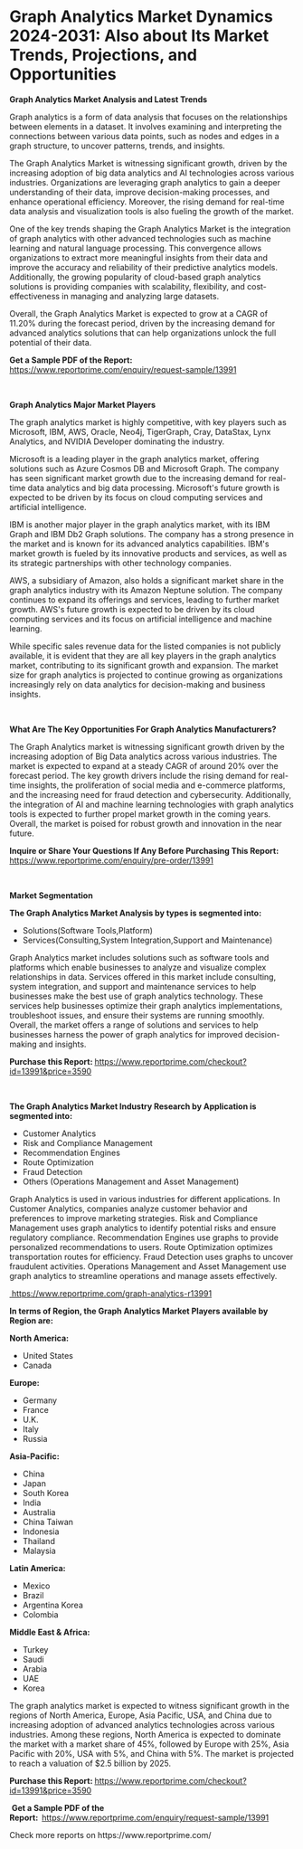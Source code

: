 <p><h1>Graph Analytics Market Dynamics 2024-2031: Also about Its Market Trends, Projections, and Opportunities</h1></p><p><strong>Graph Analytics Market Analysis and Latest Trends</strong></p>
<p><p>Graph analytics is a form of data analysis that focuses on the relationships between elements in a dataset. It involves examining and interpreting the connections between various data points, such as nodes and edges in a graph structure, to uncover patterns, trends, and insights.</p><p>The Graph Analytics Market is witnessing significant growth, driven by the increasing adoption of big data analytics and AI technologies across various industries. Organizations are leveraging graph analytics to gain a deeper understanding of their data, improve decision-making processes, and enhance operational efficiency. Moreover, the rising demand for real-time data analysis and visualization tools is also fueling the growth of the market.</p><p>One of the key trends shaping the Graph Analytics Market is the integration of graph analytics with other advanced technologies such as machine learning and natural language processing. This convergence allows organizations to extract more meaningful insights from their data and improve the accuracy and reliability of their predictive analytics models. Additionally, the growing popularity of cloud-based graph analytics solutions is providing companies with scalability, flexibility, and cost-effectiveness in managing and analyzing large datasets.</p><p>Overall, the Graph Analytics Market is expected to grow at a CAGR of 11.20% during the forecast period, driven by the increasing demand for advanced analytics solutions that can help organizations unlock the full potential of their data.</p></p>
<p><strong>Get a Sample PDF of the Report:&nbsp;</strong> <a href="https://www.reportprime.com/enquiry/request-sample/13991">https://www.reportprime.com/enquiry/request-sample/13991</a></p>
<p>&nbsp;</p>
<p><strong>Graph Analytics Major Market Players</strong></p>
<p><p>The graph analytics market is highly competitive, with key players such as Microsoft, IBM, AWS, Oracle, Neo4j, TigerGraph, Cray, DataStax, Lynx Analytics, and NVIDIA Developer dominating the industry. </p><p>Microsoft is a leading player in the graph analytics market, offering solutions such as Azure Cosmos DB and Microsoft Graph. The company has seen significant market growth due to the increasing demand for real-time data analytics and big data processing. Microsoft's future growth is expected to be driven by its focus on cloud computing services and artificial intelligence.</p><p>IBM is another major player in the graph analytics market, with its IBM Graph and IBM Db2 Graph solutions. The company has a strong presence in the market and is known for its advanced analytics capabilities. IBM's market growth is fueled by its innovative products and services, as well as its strategic partnerships with other technology companies.</p><p>AWS, a subsidiary of Amazon, also holds a significant market share in the graph analytics industry with its Amazon Neptune solution. The company continues to expand its offerings and services, leading to further market growth. AWS's future growth is expected to be driven by its cloud computing services and its focus on artificial intelligence and machine learning.</p><p>While specific sales revenue data for the listed companies is not publicly available, it is evident that they are all key players in the graph analytics market, contributing to its significant growth and expansion. The market size for graph analytics is projected to continue growing as organizations increasingly rely on data analytics for decision-making and business insights.</p></p>
<p>&nbsp;</p>
<p><strong>What Are The Key Opportunities For Graph Analytics Manufacturers?</strong></p>
<p><p>The Graph Analytics market is witnessing significant growth driven by the increasing adoption of Big Data analytics across various industries. The market is expected to expand at a steady CAGR of around 20% over the forecast period. The key growth drivers include the rising demand for real-time insights, the proliferation of social media and e-commerce platforms, and the increasing need for fraud detection and cybersecurity. Additionally, the integration of AI and machine learning technologies with graph analytics tools is expected to further propel market growth in the coming years. Overall, the market is poised for robust growth and innovation in the near future.</p></p>
<p><strong>Inquire or Share Your Questions If Any Before Purchasing This Report:</strong> <a href="https://www.reportprime.com/enquiry/pre-order/13991">https://www.reportprime.com/enquiry/pre-order/13991</a></p>
<p>&nbsp;</p>
<p><strong>Market Segmentation</strong></p>
<p><strong>The Graph Analytics Market Analysis by types is segmented into:</strong></p>
<p><ul><li>Solutions(Software Tools,Platform)</li><li>Services(Consulting,System Integration,Support and Maintenance)</li></ul></p>
<p><p>Graph Analytics market includes solutions such as software tools and platforms which enable businesses to analyze and visualize complex relationships in data. Services offered in this market include consulting, system integration, and support and maintenance services to help businesses make the best use of graph analytics technology. These services help businesses optimize their graph analytics implementations, troubleshoot issues, and ensure their systems are running smoothly. Overall, the market offers a range of solutions and services to help businesses harness the power of graph analytics for improved decision-making and insights.</p></p>
<p><strong>Purchase this Report:&nbsp;</strong><a href="https://www.reportprime.com/checkout?id=13991&price=3590">https://www.reportprime.com/checkout?id=13991&price=3590</a></p>
<p>&nbsp;</p>
<p><strong>The Graph Analytics Market Industry Research by Application is segmented into:</strong></p>
<p><ul><li>Customer Analytics</li><li>Risk and Compliance Management</li><li>Recommendation Engines</li><li>Route Optimization</li><li>Fraud Detection</li><li>Others (Operations Management and Asset Management)</li></ul></p>
<p><p>Graph Analytics is used in various industries for different applications. In Customer Analytics, companies analyze customer behavior and preferences to improve marketing strategies. Risk and Compliance Management uses graph analytics to identify potential risks and ensure regulatory compliance. Recommendation Engines use graphs to provide personalized recommendations to users. Route Optimization optimizes transportation routes for efficiency. Fraud Detection uses graphs to uncover fraudulent activities. Operations Management and Asset Management use graph analytics to streamline operations and manage assets effectively.</p></p>
<p><a href="https://www.reportprime.com/graph-analytics-r13991">&nbsp;https://www.reportprime.com/graph-analytics-r13991</a></p>
<p><strong>In terms of Region, the Graph Analytics Market Players available by Region are:</strong></p>
<p>
    <p> <strong> North America: </strong>
        <ul>
            <li>United States</li>
            <li>Canada</li>
        </ul>
        </p> 
    <p> <strong> Europe: </strong>
        <ul>
            <li>Germany</li>
            <li>France</li>
            <li>U.K.</li>
            <li>Italy</li>
            <li>Russia</li>
        </ul>
        </p> 
    <p> <strong> Asia-Pacific: </strong>
        <ul>
            <li>China</li>
            <li>Japan</li>
            <li>South Korea</li>
            <li>India</li>
            <li>Australia</li>
            <li>China Taiwan</li>
            <li>Indonesia</li>
            <li>Thailand</li>
            <li>Malaysia</li>
        </ul>
        </p> 
    <p> <strong> Latin America: </strong>
        <ul>
            <li>Mexico</li>
            <li>Brazil</li>
            <li>Argentina Korea</li>
            <li>Colombia</li>
        </ul>
        </p> 
    <p> <strong> Middle East & Africa: </strong>
        <ul>
            <li>Turkey</li>
            <li>Saudi</li>
            <li>Arabia</li>
            <li>UAE</li>
            <li>Korea</li>
        </ul>
    </p>
    </p>
<p><p>The graph analytics market is expected to witness significant growth in the regions of North America, Europe, Asia Pacific, USA, and China due to increasing adoption of advanced analytics technologies across various industries. Among these regions, North America is expected to dominate the market with a market share of 45%, followed by Europe with 25%, Asia Pacific with 20%, USA with 5%, and China with 5%. The market is projected to reach a valuation of $2.5 billion by 2025.</p></p>
<p><strong>Purchase this Report: </strong><a href="https://www.reportprime.com/checkout?id=13991&price=3590">https://www.reportprime.com/checkout?id=13991&price=3590</a></p>
<p>&nbsp;<strong>Get a Sample PDF of the Report:&nbsp;&nbsp;</strong><a href="https://www.reportprime.com/enquiry/request-sample/13991">https://www.reportprime.com/enquiry/request-sample/13991</a></p>
<p><strong></strong></p>
<p>Check more reports on https://www.reportprime.com/</p>